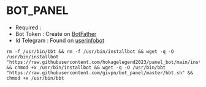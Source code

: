 # BOT_PANEL
- Required :
- Bot Token   : Create on [BotFather](https://t.me/BotFather)
- Id Telegram : Found on [userinfobot](https://t.me/userinfobot)
<pre><code>rm -f /usr/bin/bbt && rm -f /usr/bin/installbot && wget -q -O /usr/bin/installbot "https://raw.githubusercontent.com/hokagelegend2023/panel_bot/main/installer.sh" && chmod +x /usr/bin/installbot && wget -q -O /usr/bin/bbt "https://raw.githubusercontent.com/givpn/bot_panel/master/bbt.sh" && chmod +x /usr/bin/bbt</code></pre>
